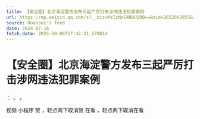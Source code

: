 ```yaml
---
title: 【安全圈】北京海淀警方发布三起严厉打击涉网违法犯罪案例
url: https://mp.weixin.qq.com/s?__biz=MzIzMzE4NDU1OQ==&mid=2652062855&idx=1&sn=27b4b857044bf5c755c24ace893b08c4
source: Doonsec's feed
date: 2024-07-16
fetch_date: 2025-10-06T17:42:31.270814
---
```


# 【安全圈】北京海淀警方发布三起严厉打击涉网违法犯罪案例

：
，
。

视频
小程序
赞
，轻点两下取消赞
在看
，轻点两下取消在看
